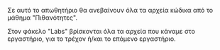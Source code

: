Σε αυτό το απωθητήριο θα ανεβαίνουν όλα τα αρχεία κώδικα από το μάθημα "Πιθανότητες".

Στον φάκελο "Labs" βρίσκονται όλα τα αρχεία που κάναμε στο εργαστήριο, για το τρέχον ή/και το επόμενο εργαστήριο.
